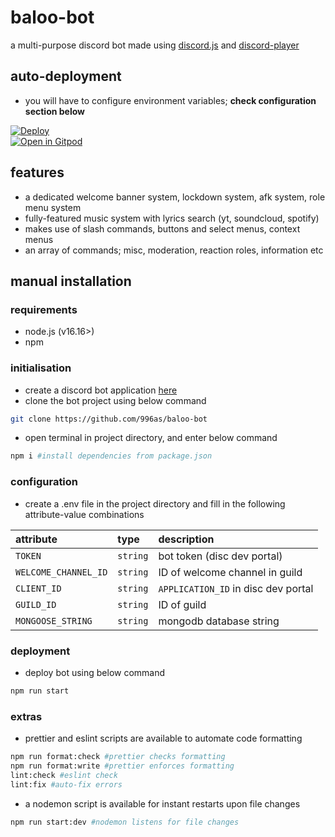 # baloo-bot

a multi-purpose discord bot made using [discord.js](https://github.com/discordjs/discord.js) and [discord-player](https://github.com/Androz2091/discord-player)

## auto-deployment

- you will have to configure environment variables; **check configuration section below**

[![Deploy](https://www.herokucdn.com/deploy/button.svg)](https://heroku.com/deploy?template=https://github.com/996as/baloo-bot)
<br>
[![Open in Gitpod](https://camo.githubusercontent.com/76e60919474807718793857d8eb615e7a50b18b04050577e5a35c19421f260a3/68747470733a2f2f676974706f642e696f2f627574746f6e2f6f70656e2d696e2d676974706f642e737667)](https://gitpod.io/#https://github.com/996as/baloo-bot)

## features

-   a dedicated welcome banner system, lockdown system, afk system, role menu system
-   fully-featured music system with lyrics search (yt, soundcloud, spotify)
-   makes use of slash commands, buttons and select menus, context menus
-   an array of commands; misc, moderation, reaction roles, information etc

## manual installation

### requirements

-   node.js (v16.16>)
-   npm

### initialisation

-   create a discord bot application [here](https://discordjs.guide/preparations/setting-up-a-bot-application.html#creating-your-bot)
-   clone the bot project using below command

```bash
git clone https://github.com/996as/baloo-bot
```

-   open terminal in project directory, and enter below command

```sh
npm i #install dependencies from package.json
```

### configuration
- create a .env file in the project directory and fill in the following attribute-value combinations

| attribute            | type     | description                          |
| :------------------- | :------- | :----------------------------------- |
| `TOKEN`              | `string` | bot token (disc dev portal)          |
| `WELCOME_CHANNEL_ID` | `string` | ID of welcome channel in guild       |
| `CLIENT_ID`          | `string` | `APPLICATION_ID` in disc dev portal  |
| `GUILD_ID`           | `string` | ID of guild                          |
| `MONGOOSE_STRING`    | `string` | mongodb database string              |

### deployment

-   deploy bot using below command

```sh
npm run start
```

### extras

-   prettier and eslint scripts are available to automate code formatting

```sh
npm run format:check #prettier checks formatting
npm run format:write #prettier enforces formatting
lint:check #eslint check
lint:fix #auto-fix errors
```

-   a nodemon script is available for instant restarts upon file changes

```sh
npm run start:dev #nodemon listens for file changes
```

